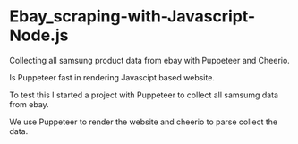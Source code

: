 # Ebay_scraping-with-Javascript-Node.js
Collecting all samsung product data from ebay with Puppeteer and Cheerio.

Is Puppeteer fast in rendering Javascipt based website.

To test this I started a project with Puppeteer to collect all samsumg data from ebay.

We use Puppeteer to render the website and cheerio to parse collect the data.

